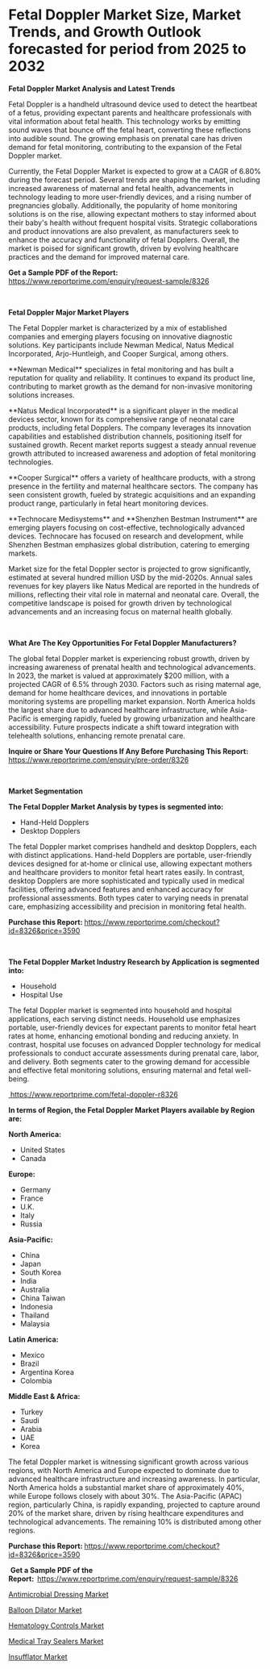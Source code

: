 <p><h1>Fetal Doppler Market Size, Market Trends, and Growth Outlook forecasted for period from 2025 to 2032</h1></p><p><strong>Fetal Doppler Market Analysis and Latest Trends</strong></p>
<p><p>Fetal Doppler is a handheld ultrasound device used to detect the heartbeat of a fetus, providing expectant parents and healthcare professionals with vital information about fetal health. This technology works by emitting sound waves that bounce off the fetal heart, converting these reflections into audible sound. The growing emphasis on prenatal care has driven demand for fetal monitoring, contributing to the expansion of the Fetal Doppler market.</p><p>Currently, the Fetal Doppler Market is expected to grow at a CAGR of 6.80% during the forecast period. Several trends are shaping the market, including increased awareness of maternal and fetal health, advancements in technology leading to more user-friendly devices, and a rising number of pregnancies globally. Additionally, the popularity of home monitoring solutions is on the rise, allowing expectant mothers to stay informed about their baby's health without frequent hospital visits. Strategic collaborations and product innovations are also prevalent, as manufacturers seek to enhance the accuracy and functionality of fetal Dopplers. Overall, the market is poised for significant growth, driven by evolving healthcare practices and the demand for improved maternal care.</p></p>
<p><strong>Get a Sample PDF of the Report:&nbsp;</strong> <a href="https://www.reportprime.com/enquiry/request-sample/8326?utm_campaign=1170&utm_medium=2&utm_source=Github&utm_content=ia&utm_term=19032025&utm_id=fetal-doppler">https://www.reportprime.com/enquiry/request-sample/8326</a></p>
<p>&nbsp;</p>
<p><strong>Fetal Doppler Major Market Players</strong></p>
<p><p>The Fetal Doppler market is characterized by a mix of established companies and emerging players focusing on innovative diagnostic solutions. Key participants include Newman Medical, Natus Medical Incorporated, Arjo-Huntleigh, and Cooper Surgical, among others.</p><p>**Newman Medical** specializes in fetal monitoring and has built a reputation for quality and reliability. It continues to expand its product line, contributing to market growth as the demand for non-invasive monitoring solutions increases.</p><p>**Natus Medical Incorporated** is a significant player in the medical devices sector, known for its comprehensive range of neonatal care products, including fetal Dopplers. The company leverages its innovation capabilities and established distribution channels, positioning itself for sustained growth. Recent market reports suggest a steady annual revenue growth attributed to increased awareness and adoption of fetal monitoring technologies.</p><p>**Cooper Surgical** offers a variety of healthcare products, with a strong presence in the fertility and maternal healthcare sectors. The company has seen consistent growth, fueled by strategic acquisitions and an expanding product range, particularly in fetal heart monitoring devices.</p><p>**Technocare Medisystems** and **Shenzhen Bestman Instrument** are emerging players focusing on cost-effective, technologically advanced devices. Technocare has focused on research and development, while Shenzhen Bestman emphasizes global distribution, catering to emerging markets.</p><p>Market size for the fetal Doppler sector is projected to grow significantly, estimated at several hundred million USD by the mid-2020s. Annual sales revenues for key players like Natus Medical are reported in the hundreds of millions, reflecting their vital role in maternal and neonatal care. Overall, the competitive landscape is poised for growth driven by technological advancements and an increasing focus on maternal health globally.</p></p>
<p>&nbsp;</p>
<p><strong>What Are The Key Opportunities For Fetal Doppler Manufacturers?</strong></p>
<p><p>The global fetal Doppler market is experiencing robust growth, driven by increasing awareness of prenatal health and technological advancements. In 2023, the market is valued at approximately $200 million, with a projected CAGR of 6.5% through 2030. Factors such as rising maternal age, demand for home healthcare devices, and innovations in portable monitoring systems are propelling market expansion. North America holds the largest share due to advanced healthcare infrastructure, while Asia-Pacific is emerging rapidly, fueled by growing urbanization and healthcare accessibility. Future prospects indicate a shift toward integration with telehealth solutions, enhancing remote prenatal care.</p></p>
<p><strong>Inquire or Share Your Questions If Any Before Purchasing This Report:</strong> <a href="https://www.reportprime.com/enquiry/pre-order/8326?utm_campaign=1170&utm_medium=2&utm_source=Github&utm_content=ia&utm_term=19032025&utm_id=fetal-doppler">https://www.reportprime.com/enquiry/pre-order/8326</a></p>
<p>&nbsp;</p>
<p><strong>Market Segmentation</strong></p>
<p><strong>The Fetal Doppler Market Analysis by types is segmented into:</strong></p>
<p><ul><li>Hand-Held Dopplers</li><li>Desktop Dopplers</li></ul></p>
<p><p>The fetal Doppler market comprises handheld and desktop Dopplers, each with distinct applications. Hand-held Dopplers are portable, user-friendly devices designed for at-home or clinical use, allowing expectant mothers and healthcare providers to monitor fetal heart rates easily. In contrast, desktop Dopplers are more sophisticated and typically used in medical facilities, offering advanced features and enhanced accuracy for professional assessments. Both types cater to varying needs in prenatal care, emphasizing accessibility and precision in monitoring fetal health.</p></p>
<p><strong>Purchase this Report:&nbsp;</strong><a href="https://www.reportprime.com/checkout?id=8326&price=3590&utm_campaign=1170&utm_medium=2&utm_source=Github&utm_content=ia&utm_term=19032025&utm_id=fetal-doppler">https://www.reportprime.com/checkout?id=8326&price=3590</a></p>
<p>&nbsp;</p>
<p><strong>The Fetal Doppler Market Industry Research by Application is segmented into:</strong></p>
<p><ul><li>Household</li><li>Hospital Use</li></ul></p>
<p><p>The fetal Doppler market is segmented into household and hospital applications, each serving distinct needs. Household use emphasizes portable, user-friendly devices for expectant parents to monitor fetal heart rates at home, enhancing emotional bonding and reducing anxiety. In contrast, hospital use focuses on advanced Doppler technology for medical professionals to conduct accurate assessments during prenatal care, labor, and delivery. Both segments cater to the growing demand for accessible and effective fetal monitoring solutions, ensuring maternal and fetal well-being.</p></p>
<p><a href="https://www.reportprime.com/fetal-doppler-r8326?utm_campaign=1170&utm_medium=2&utm_source=Github&utm_content=ia&utm_term=19032025&utm_id=fetal-doppler">&nbsp;https://www.reportprime.com/fetal-doppler-r8326</a></p>
<p><strong>In terms of Region, the Fetal Doppler Market Players available by Region are:</strong></p>
<p>
    <p> <strong> North America: </strong>
        <ul>
            <li>United States</li>
            <li>Canada</li>
        </ul>
        </p> 
    <p> <strong> Europe: </strong>
        <ul>
            <li>Germany</li>
            <li>France</li>
            <li>U.K.</li>
            <li>Italy</li>
            <li>Russia</li>
        </ul>
        </p> 
    <p> <strong> Asia-Pacific: </strong>
        <ul>
            <li>China</li>
            <li>Japan</li>
            <li>South Korea</li>
            <li>India</li>
            <li>Australia</li>
            <li>China Taiwan</li>
            <li>Indonesia</li>
            <li>Thailand</li>
            <li>Malaysia</li>
        </ul>
        </p> 
    <p> <strong> Latin America: </strong>
        <ul>
            <li>Mexico</li>
            <li>Brazil</li>
            <li>Argentina Korea</li>
            <li>Colombia</li>
        </ul>
        </p> 
    <p> <strong> Middle East & Africa: </strong>
        <ul>
            <li>Turkey</li>
            <li>Saudi</li>
            <li>Arabia</li>
            <li>UAE</li>
            <li>Korea</li>
        </ul>
    </p>
    </p>
<p><p>The fetal Doppler market is witnessing significant growth across various regions, with North America and Europe expected to dominate due to advanced healthcare infrastructure and increasing awareness. In particular, North America holds a substantial market share of approximately 40%, while Europe follows closely with about 30%. The Asia-Pacific (APAC) region, particularly China, is rapidly expanding, projected to capture around 20% of the market share, driven by rising healthcare expenditures and technological advancements. The remaining 10% is distributed among other regions.</p></p>
<p><strong>Purchase this Report: </strong><a href="https://www.reportprime.com/checkout?id=8326&price=3590&utm_campaign=1170&utm_medium=2&utm_source=Github&utm_content=ia&utm_term=19032025&utm_id=fetal-doppler">https://www.reportprime.com/checkout?id=8326&price=3590</a></p>
<p>&nbsp;<strong>Get a Sample PDF of the Report:&nbsp;&nbsp;</strong><a href="https://www.reportprime.com/enquiry/request-sample/8326?utm_campaign=1170&utm_medium=2&utm_source=Github&utm_content=ia&utm_term=19032025&utm_id=fetal-doppler">https://www.reportprime.com/enquiry/request-sample/8326</a></p>
<p><strong></strong></p>
<p><p><a href="https://github.com/beroxiluwaya/Market-Research-Report-List-1/blob/main/antimicrobial-dressing-market.md?utm_campaign=1170&utm_medium=2&utm_source=Github&utm_content=ia&utm_term=19032025&utm_id=fetal-doppler">Antimicrobial Dressing Market</a></p><p><a href="https://github.com/meuskocov/Market-Research-Report-List-1/blob/main/balloon-dilator-market.md?utm_campaign=1170&utm_medium=2&utm_source=Github&utm_content=ia&utm_term=19032025&utm_id=fetal-doppler">Balloon Dilator Market</a></p><p><a href="https://github.com/geyangvayora/Market-Research-Report-List-1/blob/main/hematology-controls-market.md?utm_campaign=1170&utm_medium=2&utm_source=Github&utm_content=ia&utm_term=19032025&utm_id=fetal-doppler">Hematology Controls Market</a></p><p><a href="https://github.com/saklpelzami95/Market-Research-Report-List-1/blob/main/medical-tray-sealers-market.md?utm_campaign=1170&utm_medium=2&utm_source=Github&utm_content=ia&utm_term=19032025&utm_id=fetal-doppler">Medical Tray Sealers Market</a></p><p><a href="https://github.com/genayziben/Market-Research-Report-List-1/blob/main/insufflator-market.md?utm_campaign=1170&utm_medium=2&utm_source=Github&utm_content=ia&utm_term=19032025&utm_id=fetal-doppler">Insufflator Market</a></p></p>